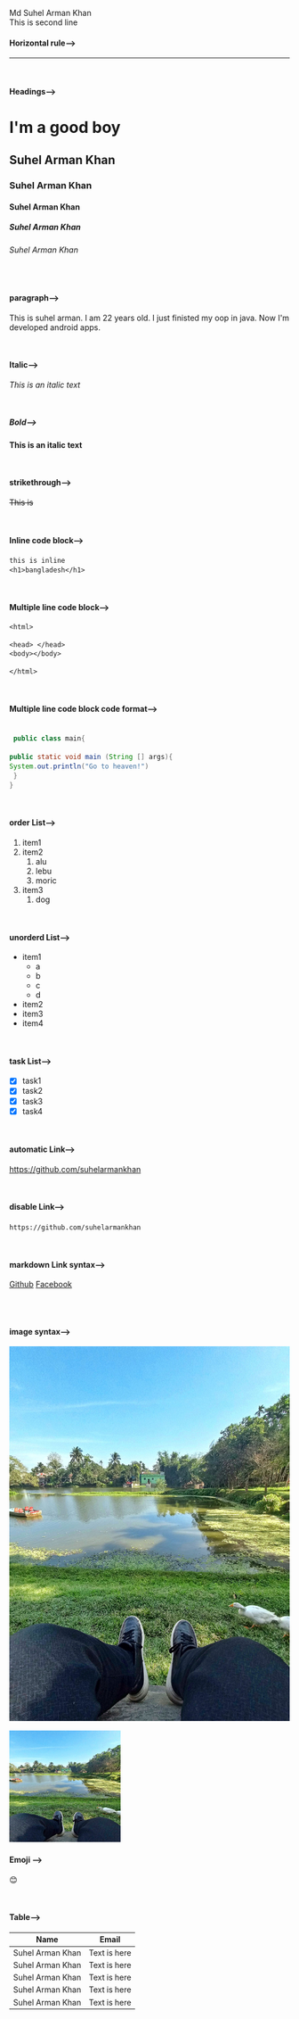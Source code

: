 <!--markdown tutorial-->
Md Suhel Arman Khan<br/> <!--next line-->
This is second line

#### Horizontal rule-->
---

<br/>

#### Headings-->
# I'm a good boy<!--h1 Headings-->
## Suhel Arman Khan<!--h2 Headings-->
### Suhel Arman Khan<!--h3 Headings-->
#### Suhel Arman Khan<!--h4 Headings-->
##### Suhel Arman Khan<!--h5 Headings-->
###### Suhel Arman Khan<!--h6 Headings-->

<br/>

#### paragraph-->
<p>This is suhel arman. I am 22 years old. I just finisted my oop in java. Now I'm developed android apps.</p>

<br/>

#### Italic-->
_This is an italic text_

<br/>

##### Bold-->
__This is an italic text__

<br/>

#### strikethrough-->
~~This is~~


<br/>

#### Inline code block-->
`this is inline`  
`<h1>bangladesh</h1>`

<br/>

#### Multiple line code block-->

```
<html>

<head> </head>
<body></body>

</html>
```
<br/>

#### Multiple line code block code format-->
```java

 public class main{

public static void main (String [] args){
System.out.println("Go to heaven!")
 }
}

```

<br/>

#### order List-->
1. item1  
2. item2 <!--samone 2ta space dewa lagbe-->
    1. alu
    2. lebu
    3. moric
3. item3
    1. dog


<br/>

#### unorderd List-->
- item1
    - a
    - b
    - c
    - d
- item2
- item3
- item4

<br/>

#### task List-->
- [x] task1
- [x] task2
- [x] task3 
- [x] task4

<br/>

#### automatic Link-->
https://github.com/suhelarmankhan

<br/>

#### disable Link-->
`https://github.com/suhelarmankhan`

<br/>

#### markdown Link syntax-->
[Github](github) [Facebook](facebook)

<br/>

<!-- all link is here -->
[Github]: (https://github.com/suhelarmankhan)  
[Facebook]: (https://www.facebook.com/suhelarmankhan/)

<br/>

#### image syntax-->
<!--markdown syntax-->
![profile](./images/me.jpg) 

<!-- html syntax -->
<img src="./images/me.jpg" width="200" height="200" title="Profile image" />

<br/>

#### Emoji -->
😊

<br/>

#### Table-->
| Name | Email | 
| --------| ------ |
| Suhel Arman Khan | Text is here |
| Suhel Arman Khan | Text is here |
| Suhel Arman Khan | Text is here |
| Suhel Arman Khan | Text is here |
| Suhel Arman Khan | Text is here |
